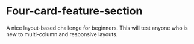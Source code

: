 # Four-card-feature-section
A nice layout-based challenge for beginners. This will test anyone who is new to multi-column and responsive layouts.

